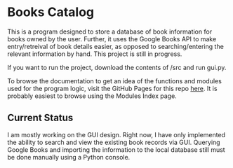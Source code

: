 # Books Catalog

This is a program designed to store a database of book information for books owned by the user. Further, it uses the Google Books API to make entry/retreival of book details easier, as opposed to searching/entering the relevant information by hand. This project is still in progress.

If you want to run the project, download the contents of /src and run gui.py.

To browse the documentation to get an idea of the functions and modules used for the program logic, visit the GitHub Pages for this repo [here](https://cbrewer97.github.io/books-catalog/build/html/index.html). It is probably easiest to browse using the Modules Index page.

## Current Status
I am mostly working on the GUI design. Right now, I have only implemented the ability to search and view the existing book records via GUI. Querying Google Books and importing the information to the local database still must be done manually using a Python console.